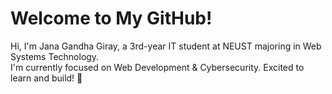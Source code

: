 # Welcome to My GitHub!  
Hi, I'm Jana Gandha Giray, a 3rd-year IT student at NEUST majoring in Web Systems Technology.  
I'm currently focused on Web Development & Cybersecurity. Excited to learn and build! 🚀  

